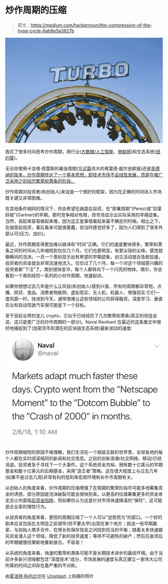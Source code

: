 # 炒作周期的压缩

> 原文：<https://medium.com/hackernoon/the-compression-of-the-hype-cycle-6ab8e5a3827b>

![](img/d9a4ed1646fa2b24a86a61d18c34e7ba.png)

我花了很多时间思考炒作周期，跨行业([大数据/人工智能](http://mattturck.com/bigdata2017/)、[物联网](http://mattturck.com/iot2018/))和生态系统([纽约客](http://mattturck.com/the-nyc-tech-ecosystem-catching-up-to-the-hype/))。

无论你使用卡洛塔·佩雷斯的暴涨周期(见[这篇](http://avc.com/2015/02/the-carlota-perez-framework/)伟大的弗雷德·威尔逊邮报)还是[高德纳的版本，炒作周期传达了一个基本思想，即技术市场不会线性发展，而是在被广泛采用之前经历繁荣和萧条的阶段。](https://www.gartner.com/technology/research/methodologies/hype-cycle.jsp)

炒作周期对投资者(和创始人)来说是一个很好的框架，因为在正确的时间进入市场既关键又非常困难。

在其他条件相同的情况下，你会希望在崩盘后投资，在“部署周期”(Perez)或“启蒙斜坡”(Gartner)的早期，那时竞争相对有限，但市场显示出实际采用的早期迹象。当然，说起来容易做起来难，因为这正是事情看起来最不确定的时候。相比之下，在崩盘前投资，事后看来可能很愚蠢，但当时感觉好多了，因为人们得到了很多外部认可(压力、加价)。

最近，炒作周期变得更加难以破译和“时间”正确。它们的速度要快得多，繁荣和萧条之间的时间从几年缩短到仅仅几个月。它们也更明显，有更尖锐的尖峰，感觉就像瞬间的泡沫。一旦一个类别显示出有希望的早期迹象，创立活动就会急剧加速，投资者的资金就会非常迅速地流入。仅仅过了几个月，每一个对这个领域感兴趣的投资者都“下注”了。类别很快变冷，每个人都转向下一个闪亮的物体。偶尔，你会看到一个类别经历一系列的小炒作周期，快速起伏。

如果你想想过去几年是什么让风投(和创始人)感到兴奋，所有的周期都非常短。点播、网贷、食品、消费者物联网、虚拟现实、无人机、机器人、增强现实:它们一度风靡一时。快进到今天，通常很难让这些领域的公司获得融资。深度学习、垂直农业和自动驾驶汽车很可能是下一个目标。

至于目前业界的宠儿 crypto，它似乎已经经历了几次繁荣和萧条(真正的信徒会说，这只是更广泛的炒作周期的一部分)。Naval Ravikant 在最近的这条推文中很好地捕捉到了(加密货币和潜在的区块链生态系统)最新波动的速度:

![](img/5852bff2dfcdc3ab75c8322e918ae867.png)

炒作周期缩短的原因不难理解。我们生活在一个超级互联的世界里，全球各地的每个人都在实时阅读相同的新闻和社交信息。之前的创新浪潮(社交网络、移动)已经消退，投资者急于寻找下一个大事件。这个系统资金充裕，拥有数十亿美元的早期基金和数十亿美元的后期基金，采用“造王者”策略。这在很大程度上与过去几年(如果不是过去几周)非常有利的低利率宏观环境和长牛市周期有关。

从创始人的角度来看，炒作周期的压缩增强了在周期的繁荣阶段尽可能多地筹集资金的诱惑，部分原因是泡沫破裂可能会很快到来。以更高的估值筹集更多的资金肯定会让你面临[后资金陷阱](http://continuations.com/post/111956362215/beware-the-post-money-trap)，但如果你认为这是针对市场快速降温的“保险”，这可能是企业家的理性行为。

从投资者的角度来看，更短的周期压缩了一个人可以“逆势而为”的窗口。一个好的剧本应该包括在太明显之前很早(但不要太早)出现在某个地方；挑选一些早期赢家，与创始人携手合作，在增长和保存现金之间找到恰当的平衡；随着太多快速跟风资金涌入这个领域，降低了新的投资速度；等待不可避免的破产；然后在崩溃后的早期缓慢但果断地重新接合。不容易！

从系统的角度来看，快速的繁荣和萧条可能不是长期技术进步的最佳环境。由于当前许多新兴领域都包含“深度技术”成分，市场发展的速度与真正建立一家伟大公司所需的时间之间存在着严重的不对称。

由[夏洛特·科内比尔](https://unsplash.com/photos/L9VXW4A9QZM?utm_source=unsplash&utm_medium=referral&utm_content=creditCopyText)在 [Unsplash](https://unsplash.com/search/photos/rollercoaster?utm_source=unsplash&utm_medium=referral&utm_content=creditCopyText) 上拍摄的照片